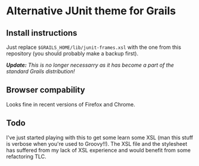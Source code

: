 Alternative JUnit theme for Grails
==================================

Install instructions
--------------------
Just replace `$GRAILS_HOME/lib/junit-frames.xsl` with the one from this repository (you should probably make a backup first). 

*__Update:__ This is no longer necessarry as it has become a part of the standard Grails distribution!*

Browser compability
--------------------
Looks fine in recent versions of Firefox and Chrome.

Todo
--------
I've just started playing with this to get some learn some XSL (man this stuff is verbose when you're used to Groovy!!). The XSL file and the stylesheet has suffered from my lack of XSL experience and would benefit from some refactoring TLC. 
